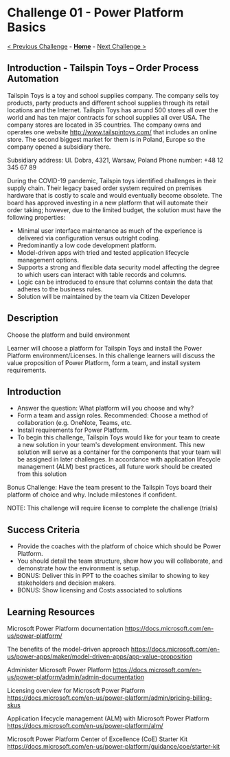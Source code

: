 # Challenge 01 - Power Platform Basics

[< Previous Challenge](./Challenge-00.md) - **[Home](../README.md)** - [Next Challenge >](./Challenge-02.md)


## Introduction - Tailspin Toys – Order Process Automation

Tailspin Toys is a toy and school supplies company. The company sells toy products, party products and different school supplies through its retail locations and the Internet. Tailspin Toys has around 500 stores all over the world and has ten major contracts for school supplies all over USA. The company stores are located in 35 countries. The company owns and operates one website http://www.tailspintoys.com/ that includes an online store. The second biggest market for them is in Poland, Europe so the company opened a subsidiary there.

Subsidiary address: Ul. Dobra, 4321, Warsaw, Poland
Phone number: +48 12 345 67 89
 
During the COVID-19 pandemic, Tailspin toys identified challenges in their supply chain.  Their legacy based order system required on premises hardware that is costly to scale and would eventually become obsolete.  The board has approved investing in a new platform that will automate their order taking; however, due to the limited budget, the solution must have the following properties:
 
- Minimal user interface maintenance as much of the experience is delivered via configuration versus outright coding.
- Predominantly a low code development platform.
- Model-driven apps with tried and tested application lifecycle management options.
- Supports a strong and flexible data security model affecting the degree to which users can interact with table records and columns. 
- Logic can be introduced to ensure that columns contain the data that adheres to the business rules.
- Solution will be maintained by the team via Citizen Developer

## Description

Choose the platform and build environment

Learner will choose a platform for Tailspin Toys and install the Power Platform environment/Licenses.
In this challenge learners will discuss the value proposition of Power Platform, form a team, and install system requirements.

## Introduction
  
- Answer the question:  What platform will you choose and why?
- Form a team and assign roles.  Recommended:  Choose a method of collaboration (e.g. OneNote, Teams, etc.
- Install requirements for Power Platform.
- To begin this challenge, Tailspin Toys would like for your team to create a new solution in your team's development environment. This new solution will serve as a container for the components that your team will be assigned in later challenges. In accordance with application lifecycle management (ALM) best practices, all future work should be created from this solution

Bonus Challenge: Have the team present to the Tailspin Toys board their platform of choice and why.  Include milestones if confident.

NOTE: This challenge will require license to complete the challenge (trials)

## Success Criteria

- Provide the coaches with the platform of choice which should be Power Platform.
- You should detail the team structure, show how you will collaborate, and demonstrate how the environment is setup.   
- BONUS:  Deliver this in PPT to the coaches similar to showing to key stakeholders and decision makers.
- BONUS:  Show licensing and Costs associated to solutions

## Learning Resources

Microsoft Power Platform documentation 
https://docs.microsoft.com/en-us/power-platform/
 
The benefits of the model-driven approach 
https://docs.microsoft.com/en-us/power-apps/maker/model-driven-apps/app-value-proposition
 
Administer Microsoft Power Platform 
https://docs.microsoft.com/en-us/power-platform/admin/admin-documentation
 
Licensing overview for Microsoft Power Platform 
https://docs.microsoft.com/en-us/power-platform/admin/pricing-billing-skus
 
Application lifecycle management (ALM) with Microsoft Power Platform 
https://docs.microsoft.com/en-us/power-platform/alm/
 
Microsoft Power Platform Center of Excellence (CoE) Starter Kit 
https://docs.microsoft.com/en-us/power-platform/guidance/coe/starter-kit 


